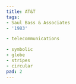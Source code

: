 ```yaml
---
title: AT&T
tags:
- Saul Bass & Associates
- '1983'

- telecommunications

- symbolic
- globe
- stripes
- circular
pad: 2
---
```


